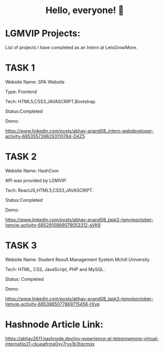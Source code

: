 # <b> <p align="center"> Hello, everyone! 👋 </p>  </b>

# LGMVIP Projects:

List of projects I have completed as an Intern at LetsGrowMore.


# TASK 1 

Website Name: SPA Website

Type: Frontend

Tech: HTML5,CSS3,JAVASCRIPT,Bootstrap.

Status:Completed

Demo: 

https://www.linkedin.com/posts/abhay-anand08_intern-webdeveloper-activity-6853557398293110784-D4Z5


# TASK 2 

Website Name: HashCom

API was provided by LGMVIP.

Tech: ReactJS,HTML5,CSS3,JAVASCRIPT.

Status:Completed

Demo: 

https://www.linkedin.com/posts/abhay-anand08_task2-lgmvipoctober-lgmvip-activity-6852910899079053312-aVK6


# TASK 3 

Website Name: Student Result Management System
Mchill University

Tech: HTML, CSS, JavaScript, PHP and MySQL.

Status: Completed

Demo: 

https://www.linkedin.com/posts/abhay-anand08_task3-lgmvipoctober-lgmvip-activity-6853985077869715456-tXyq


# Hashnode Article Link:
https://abhay2611.hashnode.dev/my-experience-at-letsgrowmore-virtual-internship21-ckupafrmq0yy7rvs1b3tgcmqx
